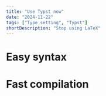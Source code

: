```yaml
---
title: "Use Typst now"
date: "2024-11-22"
tags: ["Type setting", "Typst"]
shortDescription: "Stop using LaTeX"
---
```


# 

# Easy syntax

# Fast compilation